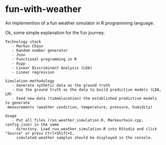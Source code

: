 # fun-with-weather

An implemention of a fun weather simulator in R programming language.


Ok, some simple explanation for the fun journey.

    Technology stack
       - Markov Chain
       - Random number generator
       - Json
       - Functional programming in R
       - Rcpp
       - Linear Discriminant Analysis (LDA)
       - Linear regression 

    Simulation methodology 
       - Generate sythetic data as the ground truth
       - Use the ground truth as the data to build predictive models (LDA, LM)
       - Feed new data (time&location) the established predictive models to generate 
	 measurements (weather condition, temperature, pressure, humidity)

    Usage
       - Put all files (run_weather_simulation.R, Markovchain.cpp, config.json) in the same 
         directory. Load run_weather_simulation.R into RStudio and click "Source" or press Ctrl+Shift+S, 
         simulated weather samples should be displayed in the console.

